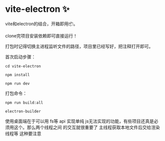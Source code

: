 # vite-electron ✨

vite和electron的结合，开箱即用📦。

clone完项目安装依赖即可直接运行！

打包时记得切换主进程监听文件的路径，项目里已经写好，把注释打开即可。

首次启动步骤：

```
cd vite-electron
```

```
npm install 
```

```
npm run dev
```

打包命令：

```
npm run build:all
```
```
electron-builder
```
使用桌面端在于可以用 fs等 api 实现单纯 js无法实现的功能，有些项目还真是必须用这个。那么两个线程之间
的交互就很重要了 主线程获取本地文件后交给渲染线程等 这种要注意